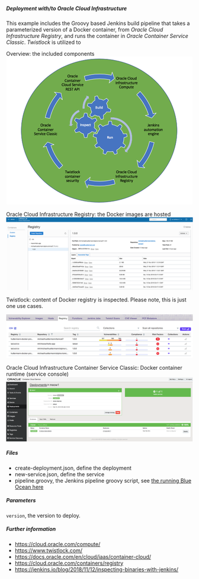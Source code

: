 
##### Deployment with/to Oracle Cloud Infrastructure

This example includes the Groovy based Jenkins build pipeline that takes a parameterized version of a Docker container, from *Oracle Cloud Infrastructure Registry*, and runs the container in *Oracle Container Service Classic*. 
*Twistlock* is utilized to 

Overview: the included components
![DevOps cycle](pics/cycle.png) 

Oracle Cloud Infrastructure Registry: the Docker images are hosted
![Image registry](pics/registry.png)

Twistlock: content of Docker registry is inspected. Please note, this is just one use cases. 
 
![Container inspection](pics/inspect.png) 

Oracle Cloud Infrastructure Container Service Classic: Docker container runtime (service console)
![Container runtime](pics/container.png)  

##### Files
* create-deployment.json, define the deployment  
* new-service.json, define the service
* pipeline.groovy, the Jenkins pipeline groovy script, see 
[the running Blue Ocean here](http://129.213.104.3:8080/jenkins/blue/organizations/jenkins/Continuous_Delivery%2FProject-Cloud-Deploy/activity)

##### Parameters
`version`, the version to deploy.

##### Further information
* https://cloud.oracle.com/compute/
* https://www.twistlock.com/
* https://docs.oracle.com/en/cloud/iaas/container-cloud/
* https://cloud.oracle.com/containers/registry
* https://jenkins.io/blog/2018/11/12/inspecting-binaries-with-jenkins/